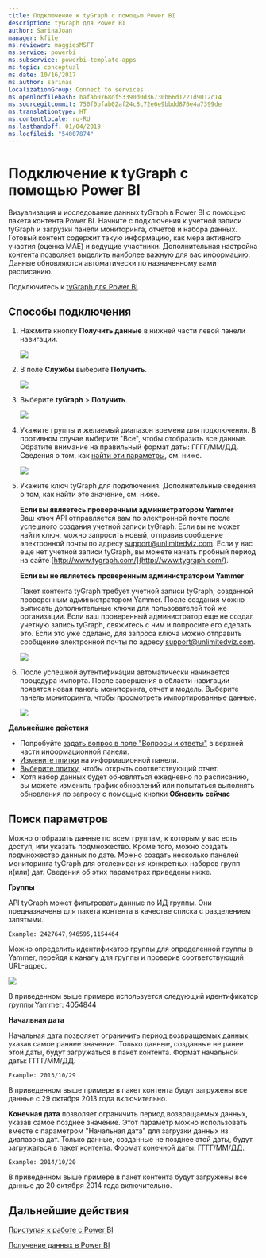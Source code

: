 ```yaml
---
title: Подключение к tyGraph с помощью Power BI
description: tyGraph для Power BI
author: SarinaJoan
manager: kfile
ms.reviewer: maggiesMSFT
ms.service: powerbi
ms.subservice: powerbi-template-apps
ms.topic: conceptual
ms.date: 10/16/2017
ms.author: sarinas
LocalizationGroup: Connect to services
ms.openlocfilehash: bafab0768df53390d0d36730b66d1221d9012c14
ms.sourcegitcommit: 750f0bfab02af24c8c72e6e9bbdd876e4a7399de
ms.translationtype: HT
ms.contentlocale: ru-RU
ms.lasthandoff: 01/04/2019
ms.locfileid: "54007874"
---
```

# <a name="connect-to-tygraph--with-power-bi"></a>Подключение к tyGraph с помощью Power BI
Визуализация и исследование данных tyGraph в Power BI с помощью пакета контента Power BI. Начните с подключения к учетной записи tyGraph и загрузки панели мониторинга, отчетов и набора данных. Готовый контент содержит такую информацию, как мера активного участия (оценка MAE) и ведущие участники. Дополнительная настройка контента позволяет выделить наиболее важную для вас информацию.  Данные обновляются автоматически по назначенному вами расписанию.

Подключитесь к [tyGraph для Power BI](https://app.powerbi.com/getdata/services/tygraph).

## <a name="how-to-connect"></a>Способы подключения
1. Нажмите кнопку **Получить данные** в нижней части левой панели навигации.
   
   ![](media/service-connect-to-tygraph/getdata.png)
2. В поле **Службы** выберите **Получить**.
   
   ![](media/service-connect-to-tygraph/services.png)
3. Выберите **tyGraph** \> **Получить**.
   
   ![](media/service-connect-to-tygraph/tygraph.png)
4. Укажите группы и желаемый диапазон времени для подключения. В противном случае выберите "Все", чтобы отобразить все данные. Обратите внимание на правильный формат даты: ГГГГ/ММ/ДД. Сведения о том, как [найти эти параметры](#FindingParams), см. ниже.
   
   ![](media/service-connect-to-tygraph/parameters.png)
5. Укажите ключ tyGraph для подключения. Дополнительные сведения о том, как найти это значение, см. ниже.
   
    **Если вы являетесь проверенным администратором Yammer**  
    Ваш ключ API отправляется вам по электронной почте после успешного создания учетной записи tyGraph. Если вы не может найти ключ, можно запросить новый, отправив сообщение электронной почты по адресу support@unlimitedviz.com. Если у вас еще нет учетной записи tyGraph, вы можете начать пробный период на сайте [http://www.tygraph.com/](http://www.tygraph.com/). 
   
    **Если вы не являетесь проверенным администратором Yammer**
   
    Пакет контента tyGraph требует учетной записи tyGraph, созданной проверенным администратором Yammer. После создания можно выписать дополнительные ключи для пользователей той же организации. Если ваш проверенный администратор еще не создал учетную запись tyGraph, свяжитесь с ним и попросите его сделать это. Если это уже сделано, для запроса ключа можно отправить сообщение электронной почты по адресу <support@unlimitedviz.com>.
   
    ![](media/service-connect-to-tygraph/creds.png)
6. После успешной аутентификации автоматически начинается процедура импорта. После завершения в области навигации появятся новая панель мониторинга, отчет и модель. Выберите панель мониторинга, чтобы просмотреть импортированные данные.
   
    ![](media/service-connect-to-tygraph/dashboard.png)

**Дальнейшие действия**

* Попробуйте [задать вопрос в поле "Вопросы и ответы"](consumer/end-user-q-and-a.md) в верхней части информационной панели.
* [Измените плитки](service-dashboard-edit-tile.md) на информационной панели.
* [Выберите плитку](consumer/end-user-tiles.md), чтобы открыть соответствующий отчет.
* Хотя набор данных будет обновляться ежедневно по расписанию, вы можете изменить график обновлений или попытаться выполнять обновления по запросу с помощью кнопки **Обновить сейчас**

<a name="FindingParams"></a>

## <a name="finding-parameters"></a>Поиск параметров
Можно отобразить данные по всем группам, к которым у вас есть доступ, или указать подмножество. Кроме того, можно создать подмножество данных по дате. Можно создать несколько панелей мониторинга tyGraph для отслеживания конкретных наборов групп и(или) дат. Сведения об этих параметрах приведены ниже.

**Группы**

API tyGraph может фильтровать данные по ИД группы. Они предназначены для пакета контента в качестве списка с разделением запятыми. 

    Example: 2427647,946595,1154464


Можно определить идентификатор группы для определенной группы в Yammer, перейдя к каналу для группы и проверив соответствующий URL-адрес.

![](media/service-connect-to-tygraph/yammer.png)

В приведенном выше примере используется следующий идентификатор группы Yammer: 4054844

**Начальная дата**

Начальная дата позволяет ограничить период возвращаемых данных, указав самое раннее значение. Только данные, созданные не ранее этой даты, будут загружаться в пакет контента. Формат начальной даты: ГГГГ/ММ/ДД. 

    Example: 2013/10/29

В приведенном выше примере в пакет контента будут загружены все данные с 29 октября 2013 года включительно. 

**Конечная дата** позволяет ограничить период возвращаемых данных, указав самое позднее значение. Этот параметр можно использовать вместе с параметром "Начальная дата" для загрузки данных из диапазона дат. Только данные, созданные не позднее этой даты, будут загружаться в пакет контента. Формат конечной даты: ГГГГ/ММ/ДД. 

    Example: 2014/10/20

В приведенном выше примере в пакет контента будут загружены все данные до 20 октября 2014 года включительно. 

## <a name="next-steps"></a>Дальнейшие действия
[Приступая к работе с Power BI](service-get-started.md)

[Получение данных в Power BI](service-get-data.md)

